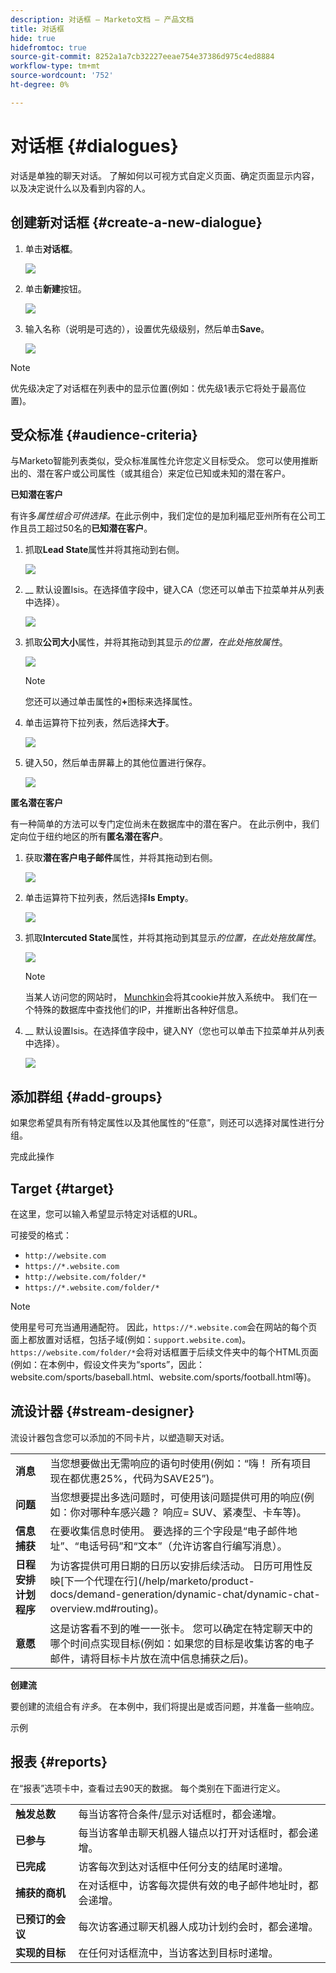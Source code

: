 ```yaml
---
description: 对话框 — Marketo文档 — 产品文档
title: 对话框
hide: true
hidefromtoc: true
source-git-commit: 8252a1a7cb32227eeae754e37386d975c4ed8884
workflow-type: tm+mt
source-wordcount: '752'
ht-degree: 0%

---
```


# 对话框 {#dialogues}

对话是单独的聊天对话。 了解如何以可视方式自定义页面、确定页面显示内容，以及决定说什么以及看到内容的人。

## 创建新对话框 {#create-a-new-dialogue}

1. 单击&#x200B;**对话框**。

   ![](assets/dialogues-1.png)

1. 单击&#x200B;**新建**&#x200B;按钮。

   ![](assets/dialogues-2.png)

1. 输入名称（说明是可选的），设置优先级级别，然后单击&#x200B;**Save**。

   ![](assets/dialogues-3.png)

>[!NOTE]
>
>优先级决定了对话框在列表中的显示位置(例如：优先级1表示它将处于最高位置)。

## 受众标准 {#audience-criteria}

与Marketo智能列表类似，受众标准属性允许您定义目标受众。 您可以使用推断出的、潜在客户或公司属性（或其组合）来定位已知或未知的潜在客户。

**已知潜在客户**

有许多&#x200B;_属性组合可供选择。_&#x200B;在此示例中，我们定位的是加利福尼亚州所有在公司工作且员工超过50名的&#x200B;**已知潜在客户**。

1. 抓取&#x200B;**Lead State**&#x200B;属性并将其拖动到右侧。

   ![](assets/dialogues-4.png)

1. __ 默认设置Isis。在选择值字段中，键入CA（您还可以单击下拉菜单并从列表中选择）。

   ![](assets/dialogues-5.png)

1. 抓取&#x200B;**公司大小**&#x200B;属性，并将其拖动到其显示&#x200B;_的位置，在此处拖放属性_。

   ![](assets/dialogues-6.png)

   >[!NOTE]
   >
   >您还可以通过单击属性的&#x200B;**+**&#x200B;图标来选择属性。

1. 单击运算符下拉列表，然后选择&#x200B;**大于**。

   ![](assets/dialogues-7.png)

1. 键入50，然后单击屏幕上的其他位置进行保存。

   ![](assets/dialogues-8.png)

**匿名潜在客户**

有一种简单的方法可以专门定位尚未在数据库中的潜在客户。 在此示例中，我们定向位于纽约地区的所有&#x200B;**匿名潜在客户**。

1. 获取&#x200B;**潜在客户电子邮件**&#x200B;属性，并将其拖动到右侧。

   ![](assets/dialogues-9.png)

1. 单击运算符下拉列表，然后选择&#x200B;**Is Empty**。

   ![](assets/dialogues-10.png)

1. 抓取&#x200B;**Intercuted State**&#x200B;属性，并将其拖动到其显示&#x200B;_的位置，在此处拖放属性_。

   ![](assets/dialogues-11.png)

   >[!NOTE]
   >
   >当某人访问您的网站时， [Munchkin](/help/marketo/product-docs/administration/additional-integrations/add-munchkin-tracking-code-to-your-website.md)会将其cookie并放入系统中。 我们在一个特殊的数据库中查找他们的IP，并推断出各种好信息。

1. __ 默认设置Isis。在选择值字段中，键入NY（您也可以单击下拉菜单并从列表中选择）。

   ![](assets/dialogues-12.png)

## 添加群组 {#add-groups}

如果您希望具有所有特定属性以及其他属性的“任意”，则还可以选择对属性进行分组。

完成此操作

## Target {#target}

在这里，您可以输入希望显示特定对话框的URL。

可接受的格式：

* `http://website.com`
* `https://*.website.com`
* `http://website.com/folder/*`
* `https://*.website.com/folder/*`

>[!NOTE]
>
>使用星号可充当通用通配符。 因此，`https://*.website.com`会在网站的每个页面上都放置对话框，包括子域(例如：`support.website.com`)。 `https://website.com/folder/*`会将对话框置于后续文件夹中的每个HTML页面(例如：在本例中，假设文件夹为“sports”，因此：website.com/sports/baseball.html、website.com/sports/football.html等)。

## 流设计器 {#stream-designer}

流设计器包含您可以添加的不同卡片，以塑造聊天对话。

<table>
 <tr>
  <td><strong>消息</strong></td>
  <td>当您想要做出无需响应的语句时使用(例如：“嗨！ 所有项目现在都优惠25%，代码为SAVE25”)。
</td>
 </tr>
 <tr>
  <td><strong>问题</strong></td>
  <td>当您想要提出多选问题时，可使用该问题提供可用的响应(例如：你对哪种车感兴趣？ 响应= SUV、紧凑型、卡车等)。</td>
 </tr>
 <tr>
  <td><strong>信息捕获</strong></td>
  <td>在要收集信息时使用。 要选择的三个字段是“电子邮件地址”、“电话号码”和“文本”（允许访客自行编写消息）。</td>
 </tr>
 <tr>
  <td><strong>日程安排计划程序</strong></td>
  <td>为访客提供可用日期的日历以安排后续活动。 日历可用性反映[下一个代理在行](/help/marketo/product-docs/demand-generation/dynamic-chat/dynamic-chat-overview.md#routing)。</td>
 </tr>
 <tr>
  <td><strong>意愿</strong></td>
  <td>这是访客看不到的唯一一张卡。 您可以确定在特定聊天中的哪个时间点实现目标(例如：如果您的目标是收集访客的电子邮件，请将目标卡片放在流中信息捕获之后)。</td>
 </tr>
</table>

**创建流**

要创建的流组合有&#x200B;_许多_。 在本例中，我们将提出是或否问题，并准备一些响应。

示例

## 报表 {#reports}

在“报表”选项卡中，查看过去90天的数据。 每个类别在下面进行定义。

<table>
 <tr>
  <td><strong>触发总数</strong></td>
  <td>每当访客符合条件/显示对话框时，都会递增。
</td>
 </tr>
 <tr>
  <td><strong>已参与</strong></td>
  <td>每当访客单击聊天机器人锚点以打开对话框时，都会递增。</td>
 </tr>
 <tr>
  <td><strong>已完成</strong></td>
  <td>访客每次到达对话框中任何分支的结尾时递增。</td>
 </tr>
 <tr>
  <td><strong>捕获的商机</strong></td>
  <td>在对话框中，访客每次提供有效的电子邮件地址时，都会递增。</td>
 </tr>
 <tr>
  <td><strong>已预订的会议</strong></td>
  <td>每次访客通过聊天机器人成功计划约会时，都会递增。</td>
 </tr>
 <tr>
  <td><strong>实现的目标</strong></td>
  <td>在任何对话框流中，当访客达到目标时递增。</td>
 </tr>
</table>
